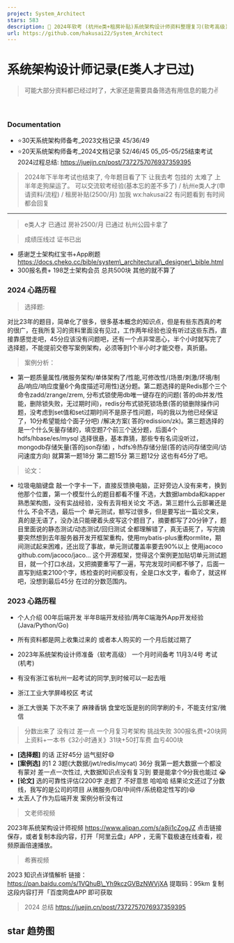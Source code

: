 ```yaml
---
project: System_Architect
stars: 583
description: 🐍 2024年软考 (杭州e类+租房补贴)系统架构设计师资料整理复习(软考高级) 二战 20天备考通过🎉🎉🎉2024年5月份的上半年系统架构师(压线过 52/46/45)   语雀文章总结体验 https://www.yuque.com/hakusai/el7lwd
url: https://github.com/hakusai22/System_Architect
---
```


系统架构设计师记录(E类人才已过)
=================

> 可能大部分资料都已经过时了，大家还是需要具备筛选有用信息的能力✌️

   

### Documentation

-   ⭐️30天系统架构师备考\_2023文档记录 45/36/49
-   ⭐️20天系统架构师备考\_2024文档记录 52/46/45 05\_05-05/25结束考试 2024过程总结: https://juejin.cn/post/7372757076937359395

> 2024年下半年考试也结束了, 今年题目看了下 让我去考 包挂的 太难了 上半年走狗屎运了。 可以交流软考经验(基本忘的差不多了) / 杭州e类人才(申请资料/流程) / 租房补贴(2500/月) 加我 wx:hakusai22 有问题看到 有时间都会回复

* * *

> e类人才 已通过 房补2500/月 已通过 杭州公园卡拿了

> 成绩压线过 证书已出

-   感谢芝士架构红宝书+App刷题 https://docs.cheko.cc/bible/system\_architectural\_designer\_bible.html
-   300报名费+ 198芝士架构会员 总共500块 其他的就不算了

### 2024 心路历程

> 选择题:

对比23年的题目，简单化了很多，很多基本概念的知识点，但是有些东西真的考的很广，在我所复习的资料里面没有见过，工作两年经验也没有听过这些东西，直接靠感觉走吧，45分应该没有问题吧，还有一个点非常恶心，半个小时就写完了选择题，不能提前交卷写案例架构，必须等到1个半小时才能交卷，真折磨。

> 案例分析：

-   第一题质量属性/微服务架构/单体架构了/性能,可修改性/(场景/刺激/环境/制品/响应/响应度量6个角度描述可用性)送分题。第二题选择的是Redis那个三个命令zadd/zrange/zrem, 分布式锁使用db唯一键存在的问题( 答的db并发/性能，删除锁失败，无过期时间)，redis分布式锁死锁场景(答的锁删除操作问题，没考虑到set值和set过期时间不是原子性问题，吗的我以为他已经保证了，10分希望能给个面子分吧) /解决方案( 答的redission/zk)。第三题选择的是一个什么矢量存储的，填空题7个前三个送分题，后面4个hdfs/hbase/es/mysql 选择很悬，基本靠猜，那些专有名词没听过，mongodb存储矢量(答的json存储) ，hdfs冷热存储分层(答的访问存储空间/访问速度方向) 就算第一题18分 第二题15分 第三题12分 这也有45分了吧。

> 论文：

-   垃圾电脑键盘 敲一个字卡一下，直接反馈换电脑，正好旁边人没有来考，换到他那个位置，第一个模型什么的题目都看不懂 不选，大数据lambda和kapper熟悉架构图，没有实战经验，没有去背相关论文 不选，第三题什么云部署还是什么 不会不选，最后一个 单元测试，额写过很多，但是要写出一篇论文来，真的是无语了，没办法只能硬着头皮写这个题目了，摘要都写了20分钟了，题目里面说的静态测试/动态测试/回归测试 全都理解错了，真无语死了，写完摘要突然想到去年服务器开发开框架重构，使用mybatis-plus重构ormlite，期间测试起来困难，还出现了事故，单元测试覆盖率要去90%以上 使用jacoco github.com/jacoco/jaco… 这个开源框架，觉得这个案例更加贴切单元测试题目，就一个打口水战，又把摘要重写了一遍，写完发现时间都不够了，后面一直写到结束2100个字，练检查的时间都没有，全是口水文字，看命了，就这样吧，没想到最后45分 在过的分数范围内。

  

### 2023 心路历程

-   个人介绍 00年后端开发 半年B端开发经验/两年C端海外App开发经验 (Java/Python/Go)
    
-   所有资料都是网上收集过来的 或者本人购买的 一个月后就过期了
    
-   2023年系统架构设计师准备（软考高级） 一个月时间备考 11月3/4号 考试 (机考)
    
-   有没有浙江省杭州一起考试的同学,到时候可以一起去哦
    
-   浙江工业大学屏峰校区 考试
    
-   浙工大很美 下次不来了 麻辣香锅 食堂吃饭是别的同学刷的卡，不能支付宝/微信
    

> 分数出来了 没有过 差一点 一个月复习考架构 挑战失败 300报名费+20块网上资料+一本书《32小时通关》31块+50打车费 血亏400块

-   **\[选择题\]** 的话 正好45分 运气挺好😄
-   **\[案例选\]** 的1 2 3题(大数据/jwt/redis/mycat) 36分 我第一题大数据一个都没有蒙对 差一点一次性过, 大数据知识点没有复习到 要是能拿个9分我也能过 😭
-   **\[论文\]** 选的可靠性评估(2200字 走题了 不好意思 哈哈哈 结果论文还过了分数线，我写的是公司的项目 从微服务/DB/中间件/系统稳定性写的)😆
-   太丢人了作为后端开发 案例分析没有过

> 文老师视频

2023年系统架构设计师视频 https://www.alipan.com/s/a8ji1cZogJZ 点击链接保存，或者复制本段内容，打开「阿里云盘」APP ，无需下载极速在线查看，视频原画倍速播放。

> 希赛视频

2023 知识点详情解析 链接：https://pan.baidu.com/s/1VQhuB\_Yh9kczGVBzNWVjXA 提取码：95km 复制这段内容打开「百度网盘APP 即可获取

> 2024 总结 https://juejin.cn/post/7372757076937359395

star 趋势图
--------
